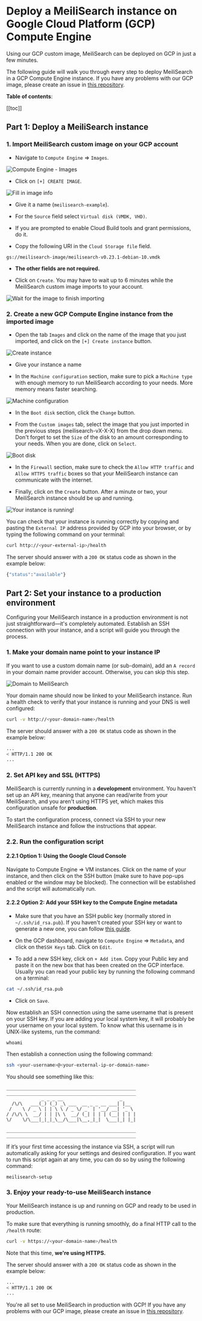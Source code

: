 # Deploy a MeiliSearch instance on Google Cloud Platform (GCP) Compute Engine

Using our GCP custom image, MeiliSearch can be deployed on GCP in just a few minutes.

The following guide will walk you through every step to deploy MeiliSearch in a GCP Compute Engine instance. If you have any problems with our GCP image, please create an issue in [this repository](https://github.com/meilisearch/meilisearch-gcp).

**Table of contents**:

[[toc]]

## Part 1: Deploy a MeiliSearch instance

### 1. Import MeiliSearch custom image on your GCP account

- Navigate to `Compute Engine` => `Images`.

![Compute Engine - Images](/gcp/01.compute-engine.png)

- Click on `[+] CREATE IMAGE`.

![Fill in image info](/gcp/02.image-info.png)

- Give it a name (`meilisearch-example`).

- For the `Source` field select `Virtual disk (VMDK, VHD)`.

- If you are prompted to enable Cloud Build tools and grant permissions, do it.

- Copy the following URI in the `Cloud Storage file` field.

```
gs://meilisearch-image/meilisearch-v0.23.1-debian-10.vmdk
```

- **The other fields are not required.**

- Click on `Create`. You may have to wait up to 6 minutes while the MeiliSearch custom image imports to your account.

![Wait for the image to finish importing](/gcp/03.import-image.png)

### 2. Create a new GCP Compute Engine instance from the imported image

- Open the tab `Images` and click on the name of the image that you just imported, and click on the `[+] Create instance` button.

![Create instance](/gcp/04.create-instance.png)

- Give your instance a name

- In the `Machine configuration` section, make sure to pick a `Machine type` with enough memory to run MeiliSearch according to your needs. More memory means faster searching.

![Machine configuration](/gcp/05.machine-configuration.png)

- In the `Boot disk` section, click the `Change` button.

- From the `Custom images` tab, select the image that you just imported in the previous steps (meilisearch-vX-X-X) from the drop down menu. Don't forget to set the `Size` of the disk to an amount corresponding to your needs. When you are done, click on `Select`.

![Boot disk](/gcp/06.boot-disk.png)

- In the `Firewall` section, make sure to check the `Allow HTTP traffic` and `Allow HTTPS traffic` boxes so that your MeiliSearch instance can communicate with the internet.

- Finally, click on the `Create` button. After a minute or two, your MeiliSearch instance should be up and running.

![Your instance is running!](/gcp/07.instance-running.png)

You can check that your instance is running correctly by copying and pasting the `External IP` address provided by GCP into your browser, or by typing the following command on your terminal:

```bash
curl http://<your-external-ip>/health
```

The server should answer with a `200 OK` status code as shown in the example below:

```bash
{"status":"available"}
```

## Part 2: Set your instance to a production environment

Configuring your MeiliSearch instance in a production environment is not just straightforward—it's completely automated. Establish an SSH connection with your instance, and a script will guide you through the process.

### 1. Make your domain name point to your instance IP

If you want to use a custom domain name (or sub-domain), add an `A record` in your domain name provider account. Otherwise, you can skip this step.

![Domain to  MeiliSearch](/gcp/08.domain.png)

Your domain name should now be linked to your MeiliSearch instance. Run a health check to verify that your instance is running and your DNS is well configured:

```bash
curl -v http://<your-domain-name>/health
```

The server should answer with a `200 OK` status code as shown in the example below:

```bash
...
< HTTP/1.1 200 OK
...
```

### 2. Set API key and SSL (HTTPS)

MeiliSearch is currently running in a **development** environment. You haven't set up an API key, meaning that anyone can read/write from your MeiliSearch, and you aren't using HTTPS yet, which makes this configuration unsafe for **production**.

To start the configuration process, connect via SSH to your new MeiliSearch instance and follow the instructions that appear.

### 2.2. Run the configuration script

#### 2.2.1 Option 1: Using the Google Cloud Console

Navigate to Compute Engine => VM instances. Click on the name of your instance, and then click on the SSH button (make sure to have pop-ups enabled or the window may be blocked). The connection will be established and the script will automatically run.

#### 2.2.2 Option 2: Add your SSH key to the Compute Engine metadata

- Make sure that you have an SSH public key (normally stored in `~/.ssh/id_rsa.pub`). If you haven't created your SSH key or want to generate a new one, you can follow [this guide](https://www.ssh.com/ssh/keygen/).

- On the GCP dashboard, navigate to `Compute Engine` => `Metadata`, and click on the`SSH Keys` tab. Click on `Edit`.

- To add a new SSH key, click on `+ Add item`. Copy your Public key and paste it on the new box that has been created on the GCP interface. Usually you can read your public key by running the following command on a terminal:

```bash
cat ~/.ssh/id_rsa.pub
```

- Click on `Save`.

Now establish an SSH connection using the same username that is present on your SSH key. If you are adding your local system key, it will probably be your username on your local system. To know what this username is in UNIX-like systems, run the command:

```
whoami
```

Then establish a connection using the following command:

```bash
ssh <your-username>@<your-external-ip-or-domain-name>
```

You should see something like this:

```
________________________________________________
________________________________________________
             _ _ _ __                     _
  /\/\   ___(_) (_) _\ ___  __ _ _ __ ___| |__
 /    \ / _ \ | | \ \ / _ \/ _` | '__/ __| '_ \
/ /\/\ \  __/ | | |\ \  __/ (_| | | | (__| | | |
\/    \/\___|_|_|_\__/\___|\__,_|_|  \___|_| |_|

________________________________________________
________________________________________________
```

If it’s your first time accessing the instance via SSH, a script will run automatically asking for your settings and desired configuration. If you want to run this script again at any time, you can do so by using the following command:

```bash
meilisearch-setup
```

### 3. Enjoy your ready-to-use MeiliSearch instance

Your MeiliSearch instance is up and running on GCP and ready to be used in production.

To make sure that everything is running smoothly, do a final HTTP call to the `/health` route:

```bash
curl -v https://<your-domain-name>/health
```

Note that this time, **we're using HTTPS.**

The server should answer with a `200 OK` status code as shown in the example below:

```bash
...
< HTTP/1.1 200 OK
...
```

You're all set to use MeiliSearch in production with GCP! If you have any problems with our GCP image, please create an issue in [this repository](https://github.com/meilisearch/meilisearch-gcp).

